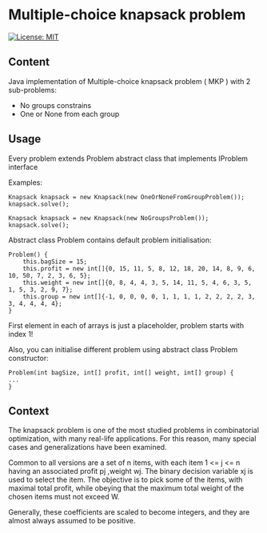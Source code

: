 Multiple-choice knapsack problem
=============
[![License: MIT](https://img.shields.io/badge/License-MIT-yellow.svg)](https://opensource.org/licenses/MIT)
## Content
Java implementation of  Multiple-choice knapsack problem ( MKP ) with 2 sub-problems:
 - No groups constrains
 - One or None from each group
 
## Usage
Every problem extends Problem abstract class that implements IProblem interface

Examples:
```
Knapsack knapsack = new Knapsack(new OneOrNoneFromGroupProblem());
knapsack.solve();

```
```
Knapsack knapsack = new Knapsack(new NoGroupsProblem());
knapsack.solve();
```
Abstract class Problem contains default problem initialisation:
```
Problem() {
    this.bagSize = 15;
    this.profit = new int[]{0, 15, 11, 5, 8, 12, 18, 20, 14, 8, 9, 6, 10, 50, 7, 2, 3, 6, 5};
    this.weight = new int[]{0, 8, 4, 4, 3, 5, 14, 11, 5, 4, 6, 3, 5, 1, 5, 3, 2, 9, 7};
    this.group = new int[]{-1, 0, 0, 0, 0, 1, 1, 1, 1, 2, 2, 2, 2, 3, 3, 4, 4, 4, 4};
}
```
First element in each of arrays is just a placeholder, problem starts with index 1!

Also, you can initialise different problem using abstract class Problem constructor:
```
Problem(int bagSize, int[] profit, int[] weight, int[] group) {
...
}
```
## Context
The knapsack problem is one of the most studied problems in combinatorial optimization, with many real-life applications. For this reason, many special cases and generalizations have been examined.

Common to all versions are a set of n items, with each item 1 <= j <= n having an associated profit pj ,weight wj. The binary decision variable xj is used to select the item. The objective is to pick some of the items,
with maximal total profit, while obeying that the maximum total weight of the chosen items must not exceed W.

Generally, these coefficients are scaled to become integers, and they are almost always assumed to be positive.